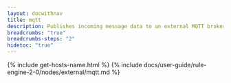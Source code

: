 ```yaml
---
layout: docwithnav
title: mqtt
description: Publishes incoming message data to an external MQTT broker using QoS 1 (at least once), with support for dynamic topic patterns, multiple authentication methods, and TLS/SSL encryption.
breadcrumbs: "true"
breadcrumbs-steps: "2"
hidetoc: "true"
---
```


{% include get-hosts-name.html %}
{% include docs/user-guide/rule-engine-2-0/nodes/external/mqtt.md %}

